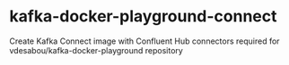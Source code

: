# kafka-docker-playground-connect
Create Kafka Connect image with Confluent Hub connectors required for vdesabou/kafka-docker-playground repository
